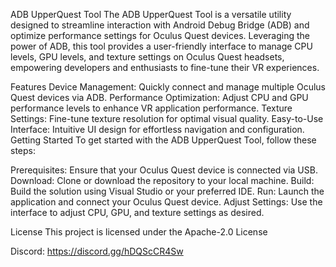 ADB UpperQuest Tool
The ADB UpperQuest Tool is a versatile utility designed to streamline interaction with Android Debug Bridge (ADB) and optimize performance settings for Oculus Quest devices. Leveraging the power of ADB, this tool provides a user-friendly interface to manage CPU levels, GPU levels, and texture settings on Oculus Quest headsets, empowering developers and enthusiasts to fine-tune their VR experiences.

Features
Device Management: Quickly connect and manage multiple Oculus Quest devices via ADB.
Performance Optimization: Adjust CPU and GPU performance levels to enhance VR application performance.
Texture Settings: Fine-tune texture resolution for optimal visual quality.
Easy-to-Use Interface: Intuitive UI design for effortless navigation and configuration.
Getting Started
To get started with the ADB UpperQuest Tool, follow these steps:

Prerequisites: Ensure that your Oculus Quest device is connected via USB.
Download: Clone or download the repository to your local machine.
Build: Build the solution using Visual Studio or your preferred IDE.
Run: Launch the application and connect your Oculus Quest device.
Adjust Settings: Use the interface to adjust CPU, GPU, and texture settings as desired.

License
This project is licensed under the Apache-2.0 License


Discord: https://discord.gg/hDQScCR4Sw
